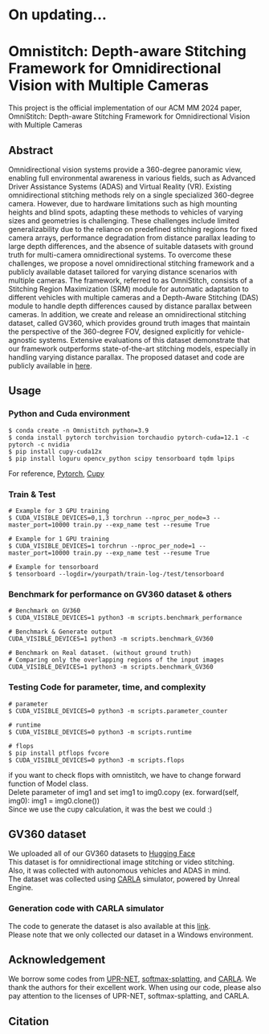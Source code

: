 # On updating...

# Omnistitch: Depth-aware Stitching Framework for Omnidirectional Vision with Multiple Cameras
This project is the official implementation of our ACM MM 2024 paper, OmniStitch: Depth-aware Stitching Framework for Omnidirectional Vision with Multiple Cameras

## Abstract
Omnidirectional vision systems provide a 360-degree panoramic view, enabling full environmental awareness in various fields, such as Advanced Driver Assistance Systems (ADAS) and Virtual Reality (VR). Existing omnidirectional stitching methods rely on a single specialized 360-degree camera. However, due to hardware limitations such as high mounting heights and blind spots, adapting these methods to vehicles of varying sizes and geometries is challenging. These challenges include limited generalizability due to the reliance on predefined stitching regions for fixed camera arrays, performance degradation from distance parallax leading to large depth differences, and the absence of suitable datasets with ground truth for multi-camera omnidirectional systems. To overcome these challenges, we propose a novel omnidirectional stitching framework and a publicly available dataset tailored for varying distance scenarios with multiple cameras. The framework, referred to as OmniStitch, consists of a Stitching Region Maximization (SRM) module for automatic adaptation to different vehicles with multiple cameras and a Depth-Aware Stitching (DAS) module to handle depth differences caused by distance parallax between cameras. In addition, we create and release an omnidirectional stitching dataset, called GV360, which provides ground truth images that maintain the perspective of the 360-degree FOV, designed explicitly for vehicle-agnostic systems. Extensive evaluations of this dataset demonstrate that our framework outperforms state-of-the-art stitching models, especially in handling varying distance parallax. The proposed dataset and code are publicly available in [here](https://github.com/tngh5004/Omnistitch).

## Usage
### Python and Cuda environment
```
$ conda create -n Omnistitch python=3.9
$ conda install pytorch torchvision torchaudio pytorch-cuda=12.1 -c pytorch -c nvidia
$ pip install cupy-cuda12x
$ pip install loguru opencv_python scipy tensorboard tqdm lpips
```
For reference, [Pytorch](https://pytorch.org/get-started/locally/), [Cupy](https://docs.cupy.dev/en/stable/install.html)

### Train & Test
```
# Example for 3 GPU training
$ CUDA_VISIBLE_DEVICES=0,1,3 torchrun --nproc_per_node=3 --master_port=10000 train.py --exp_name test --resume True
```

```
# Example for 1 GPU training
$ CUDA_VISIBLE_DEVICES=1 torchrun --nproc_per_node=1 --master_port=10000 train.py --exp_name test --resume True
```

```
# Example for tensorboard
$ tensorboard --logdir=/yourpath/train-log-/test/tensorboard
```

### Benchmark for performance on GV360 dataset & others
```
# Benchmark on GV360
$ CUDA_VISIBLE_DEVICES=1 python3 -m scripts.benchmark_performance
```

```
# Benchmark & Generate output
CUDA_VISIBLE_DEVICES=1 python3 -m scripts.benchmark_GV360
```

```
# Benchmark on Real dataset. (without ground truth)
# Comparing only the overlapping regions of the input images
CUDA_VISIBLE_DEVICES=1 python3 -m scripts.benchmark_GV360
```

### Testing Code for parameter, time, and complexity
```
# parameter
$ CUDA_VISIBLE_DEVICES=0 python3 -m scripts.parameter_counter
```

```
# runtime
$ CUDA_VISIBLE_DEVICES=0 python3 -m scripts.runtime
```

```
# flops
$ pip install ptflops fvcore
$ CUDA_VISIBLE_DEVICES=0 python3 -m scripts.flops
```
if you want to check flops with omnistitch, we have to change forward function of Model class.  
Delete parameter of img1 and set img1 to img0.copy (ex. forward(self, img0): img1 = img0.clone())  
Since we use the cupy calculation, it was the best we could :)

## GV360 dataset
We uploaded all of our GV360 datasets to [Hugging Face](https://huggingface.co/datasets/tngh5004/GV360)  
This dataset is for omnidirectional image stitching or video stitching.  
Also, it was collected with autonomous vehicles and ADAS in mind.  
The dataset was collected using [CARLA](https://github.com/carla-simulator/carla.git) simulator, powered by Unreal Engine.  

### Generation code with CARLA simulator
The code to generate the dataset is also available at this [link](https://github.com/tngh5004/Omnistitch/tree/main/scripts/GV360_generation_scripts).  
Please note that we only collected our dataset in a Windows environment.

## Acknowledgement
We borrow some codes from [UPR-NET](https://github.com/srcn-ivl/UPR-Net.git), [softmax-splatting](https://github.com/sniklaus/softmax-splatting.git), and [CARLA](https://github.com/carla-simulator/carla.git). We thank the authors for their excellent work. When using our code, please also pay attention to the licenses of UPR-NET, softmax-splatting, and CARLA.

## Citation
